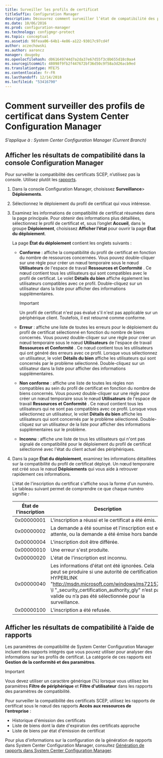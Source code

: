 ```yaml
---
title: Surveiller les profils de certificat
titleSuffix: Configuration Manager
description: Découvrez comment surveiller l’état de compatibilité des profils de certificat System Center Configuration Manager.
ms.date: 10/06/2016
ms.prod: configuration-manager
ms.technology: configmgr-protect
ms.topic: conceptual
ms.assetid: 98feaa06-64b1-4e86-a122-93017c97cd4f
author: aczechowski
ms.author: aaroncz
manager: dougeby
ms.openlocfilehash: d061649744d7a2da37e67d55f3c8b655d18c0aa4
ms.sourcegitcommit: 48098f9fb2f447672bf36d50c9f58a3d26acb9ed
ms.translationtype: MTE75
ms.contentlocale: fr-FR
ms.lasthandoff: 12/14/2018
ms.locfileid: "53416790"
---
```

# <a name="how-to-monitor-certificate-profiles-in-system-center-configuration-manager"></a>Comment surveiller des profils de certificat dans System Center Configuration Manager

*S’applique à : System Center Configuration Manager (Current Branch)*


##  <a name="view-compliance-results-in-the-configuration-manager-console"></a>Afficher les résultats de compatibilité dans la console Configuration Manager  

Pour surveiller la compatibilité des certificats SCEP, n’utilisez pas la console. Utilisez plutôt les [rapports](#view-compliance-results-by-using-reports). 

1. Dans la console Configuration Manager, choisissez **Surveillance**>  **Déploiements**.  

2. Sélectionnez le déploiement du profil de certificat qui vous intéresse.  

3. Examinez les informations de compatibilité de certificat résumées dans la page principale. Pour obtenir des informations plus détaillées, sélectionnez le profil de certificat et, sous l’onglet **Accueil**, dans le groupe **Déploiement**, choisissez **Afficher l’état** pour ouvrir la page **État du déploiement**.  

    La page **État du déploiement** contient les onglets suivants :  

   -   **Conforme** : affiche la compatibilité du profil de certificat en fonction du nombre de ressources concernées. Vous pouvez double-cliquer sur une règle pour créer un nœud temporaire sous le nœud **Utilisateurs** de l'espace de travail **Ressources et Conformité** . Ce nœud contient tous les utilisateurs qui sont compatibles avec le profil de certificat. Le volet **Détails du bien** affiche également les utilisateurs compatibles avec ce profil. Double-cliquez sur un utilisateur dans la liste pour afficher des informations supplémentaires.  

       > [!IMPORTANT]  
       >  Un profil de certificat n'est pas évalué s'il n'est pas applicable sur un périphérique client. Toutefois, il est retourné comme conforme.  

   -   **Erreur** : affiche une liste de toutes les erreurs pour le déploiement du profil de certificat sélectionné en fonction du nombre de biens concernés. Vous pouvez double-cliquer sur une règle pour créer un nœud temporaire sous le nœud **Utilisateurs** de l'espace de travail **Ressources et Conformité** . Ce nœud contient tous les utilisateurs qui ont généré des erreurs avec ce profil. Lorsque vous sélectionnez un utilisateur, le volet **Détails du bien** affiche les utilisateurs qui sont concernés par le problème sélectionné. Double-cliquez sur un utilisateur dans la liste pour afficher des informations supplémentaires.  

   -   **Non conforme** : affiche une liste de toutes les règles non compatibles au sein du profil de certificat en fonction du nombre de biens concernés. Vous pouvez double-cliquer sur une règle pour créer un nœud temporaire sous le nœud **Utilisateurs** de l'espace de travail **Ressources et Conformité** . Ce nœud contient tous les utilisateurs qui ne sont pas compatibles avec ce profil. Lorsque vous sélectionnez un utilisateur, le volet **Détails du bien** affiche les utilisateurs qui sont concernés par le problème sélectionné. Double-cliquez sur un utilisateur de la liste pour afficher des informations supplémentaires sur le problème.  

   -   **Inconnu** : affiche une liste de tous les utilisateurs qui n'ont pas signalé de compatibilité pour le déploiement du profil de certificat sélectionné avec l'état du client actuel des périphériques.  

4. Dans la page **État du déploiement**, examinez les informations détaillées sur la compatibilité du profil de certificat déployé. Un nœud temporaire est créé sous le nœud **Déploiements** qui vous aide à retrouver rapidement ces informations.  

    L'état de l'inscription du certificat s'affiche sous la forme d'un numéro. Le tableau suivant permet de comprendre ce que chaque numéro signifie :  


   | État de l'inscription |                                                                                                                   Description                                                                                                                   |
   |-------------------|-------------------------------------------------------------------------------------------------------------------------------------------------------------------------------------------------------------------------------------------------|
   |    0x00000001     |                                                                                         L'inscription a réussi et le certificat a été émis.                                                                                          |
   |    0x00000002     |                                                                    La demande a été soumise et l'inscription est en attente, ou la demande a été émise hors bande.                                                                    |
   |    0x00000004     |                                                                                                          L'inscription doit être différée.                                                                                                           |
   |    0x00000010     |                                                                                                               Une erreur s'est produite.                                                                                                                |
   |    0x00000020     |                                                                                                        L'état de l'inscription est inconnu.                                                                                                        |
   |    0x00000040     | Les informations d'état ont été ignorées. Cela peut se produire si une autorité de certification HYPERLINK "<http://msdn.microsoft.com/windows/ms721572>" \l "_security_certification_authority_gly" n’est pas valide ou n’a pas été sélectionnée pour la surveillance. |
   |    0x00000100     |                                                                                                           L'inscription a été refusée.                                                                                                           |

##  <a name="view-compliance-results-by-using-reports"></a>Afficher les résultats de compatibilité à l’aide de rapports

 Les paramètres de compatibilité de System Center Configuration Manager incluent des rapports intégrés que vous pouvez utiliser pour analyser des informations sur les profils de certificat. La catégorie de ces rapports est **Gestion de la conformité et des paramètres**.  

> [!IMPORTANT]  
>  Vous devez utiliser un caractère générique (%) lorsque vous utilisez les paramètres **Filtre de périphérique** et **Filtre d'utilisateur** dans les rapports des paramètres de compatibilité.  

Pour surveiller la compatibilité des certificats SCEP, utilisez les rapports de certificat sous le nœud des rapports **Accès aux ressources de l’entreprise** :  

 -   Historique d'émission des certificats  
 -   Liste de biens dont la date d'expiration des certificats approche  
 -   Liste de biens par état d'émission de certificat  



 Pour plus d’informations sur la configuration de la génération de rapports dans System Center Configuration Manager, consultez [Génération de rapports dans System Center Configuration Manager](../../core/servers/manage/reporting.md).  

